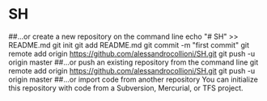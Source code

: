 # SH

##...or create a new repository on the command line
echo "# SH" >> README.md
git init
git add README.md
git commit -m "first commit"
git remote add origin https://github.com/alessandrocollioni/SH.git
git push -u origin master
##...or push an existing repository from the command line
git remote add origin https://github.com/alessandrocollioni/SH.git
git push -u origin master
##...or import code from another repository
You can initialize this repository with code from a Subversion, Mercurial, or TFS project.



